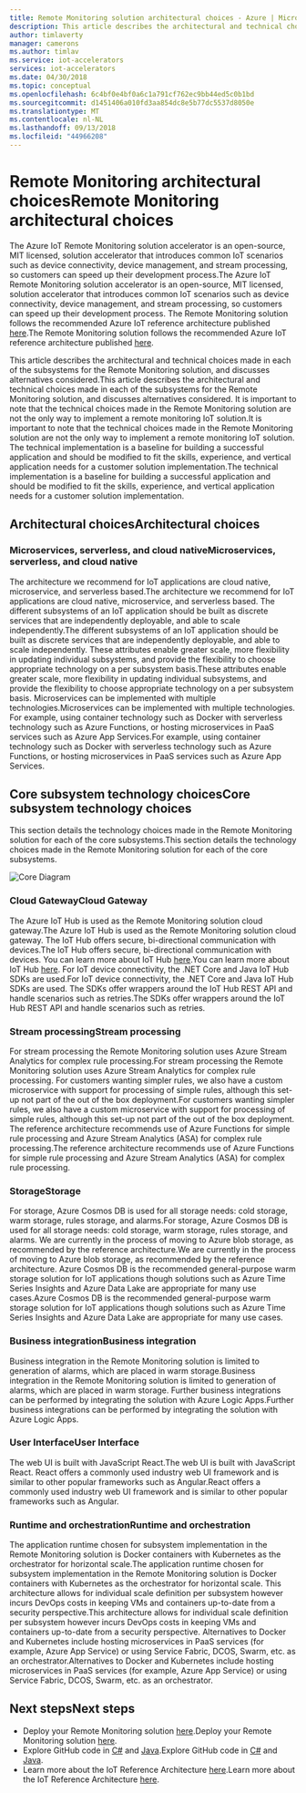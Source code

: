 ```yaml
---
title: Remote Monitoring solution architectural choices - Azure | Microsoft Docs
description: This article describes the architectural and technical choices made in Remote Monitoring
author: timlaverty
manager: camerons
ms.author: timlav
ms.service: iot-accelerators
services: iot-accelerators
ms.date: 04/30/2018
ms.topic: conceptual
ms.openlocfilehash: 6c4bf0e4bf0a6c1a791cf762ec9bb44ed5c0b1bd
ms.sourcegitcommit: d1451406a010fd3aa854dc8e5b77dc5537d8050e
ms.translationtype: MT
ms.contentlocale: nl-NL
ms.lasthandoff: 09/13/2018
ms.locfileid: "44966208"
---
```

# <a name="remote-monitoring-architectural-choices"></a><span data-ttu-id="0fbc0-103">Remote Monitoring architectural choices</span><span class="sxs-lookup"><span data-stu-id="0fbc0-103">Remote Monitoring architectural choices</span></span>

<span data-ttu-id="0fbc0-104">The Azure IoT Remote Monitoring solution accelerator is an open-source, MIT licensed, solution accelerator that introduces common IoT scenarios such as device connectivity, device management, and stream processing, so customers can speed up their development process.</span><span class="sxs-lookup"><span data-stu-id="0fbc0-104">The Azure IoT Remote Monitoring solution accelerator is an open-source, MIT licensed, solution accelerator that introduces common IoT scenarios such as device connectivity, device management, and stream processing, so customers can speed up their development process.</span></span>  <span data-ttu-id="0fbc0-105">The Remote Monitoring solution follows the recommended Azure IoT reference architecture published [here](https://aka.ms/iotrefarchitecture).</span><span class="sxs-lookup"><span data-stu-id="0fbc0-105">The Remote Monitoring solution follows the recommended Azure IoT reference architecture published [here](https://aka.ms/iotrefarchitecture).</span></span>  

<span data-ttu-id="0fbc0-106">This article describes the architectural and technical choices made in each of the subsystems for the Remote Monitoring solution, and discusses alternatives considered.</span><span class="sxs-lookup"><span data-stu-id="0fbc0-106">This article describes the architectural and technical choices made in each of the subsystems for the Remote Monitoring solution, and discusses alternatives considered.</span></span>  <span data-ttu-id="0fbc0-107">It is important to note that the technical choices made in the Remote Monitoring solution are not the only way to implement a remote monitoring IoT solution.</span><span class="sxs-lookup"><span data-stu-id="0fbc0-107">It is important to note that the technical choices made in the Remote Monitoring solution are not the only way to implement a remote monitoring IoT solution.</span></span>  <span data-ttu-id="0fbc0-108">The technical implementation is a baseline for building a successful application and should be modified to fit the skills, experience, and vertical application needs for a customer solution implementation.</span><span class="sxs-lookup"><span data-stu-id="0fbc0-108">The technical implementation is a baseline for building a successful application and should be modified to fit the skills, experience, and vertical application needs for a customer solution implementation.</span></span>

## <a name="architectural-choices"></a><span data-ttu-id="0fbc0-109">Architectural choices</span><span class="sxs-lookup"><span data-stu-id="0fbc0-109">Architectural choices</span></span>

### <a name="microservices-serverless-and-cloud-native"></a><span data-ttu-id="0fbc0-110">Microservices, serverless, and cloud native</span><span class="sxs-lookup"><span data-stu-id="0fbc0-110">Microservices, serverless, and cloud native</span></span>

<span data-ttu-id="0fbc0-111">The architecture we recommend for IoT applications are cloud native, microservice, and serverless based.</span><span class="sxs-lookup"><span data-stu-id="0fbc0-111">The architecture we recommend for IoT applications are cloud native, microservice, and serverless based.</span></span>  <span data-ttu-id="0fbc0-112">The different subsystems of an IoT application should be built as discrete services that are independently deployable, and able to scale independently.</span><span class="sxs-lookup"><span data-stu-id="0fbc0-112">The different subsystems of an IoT application should be built as discrete services that are independently deployable, and able to scale independently.</span></span>  <span data-ttu-id="0fbc0-113">These attributes enable greater scale, more flexibility in updating individual subsystems, and provide the flexibility to choose appropriate technology on a per subsystem basis.</span><span class="sxs-lookup"><span data-stu-id="0fbc0-113">These attributes enable greater scale, more flexibility in updating individual subsystems, and provide the flexibility to choose appropriate technology on a per subsystem basis.</span></span>  <span data-ttu-id="0fbc0-114">Microservices can be implemented with multiple technologies.</span><span class="sxs-lookup"><span data-stu-id="0fbc0-114">Microservices can be implemented with multiple technologies.</span></span> <span data-ttu-id="0fbc0-115">For example, using container technology such as Docker with serverless technology such as Azure Functions, or hosting microservices in PaaS services such as Azure App Services.</span><span class="sxs-lookup"><span data-stu-id="0fbc0-115">For example, using container technology such as Docker with serverless technology such as Azure Functions, or hosting microservices in PaaS services such as Azure App Services.</span></span>

## <a name="core-subsystem-technology-choices"></a><span data-ttu-id="0fbc0-116">Core subsystem technology choices</span><span class="sxs-lookup"><span data-stu-id="0fbc0-116">Core subsystem technology choices</span></span>

<span data-ttu-id="0fbc0-117">This section details the technology choices made in the Remote Monitoring solution for each of the core subsystems.</span><span class="sxs-lookup"><span data-stu-id="0fbc0-117">This section details the technology choices made in the Remote Monitoring solution for each of the core subsystems.</span></span>

![Core Diagram](./media/iot-accelerators-remote-monitoring-architectural-choices/subsystem.png) 

### <a name="cloud-gateway"></a><span data-ttu-id="0fbc0-119">Cloud Gateway</span><span class="sxs-lookup"><span data-stu-id="0fbc0-119">Cloud Gateway</span></span>
<span data-ttu-id="0fbc0-120">The Azure IoT Hub is used as the Remote Monitoring solution cloud gateway.</span><span class="sxs-lookup"><span data-stu-id="0fbc0-120">The Azure IoT Hub is used as the Remote Monitoring solution cloud gateway.</span></span>  <span data-ttu-id="0fbc0-121">The IoT Hub offers secure, bi-directional communication with devices.</span><span class="sxs-lookup"><span data-stu-id="0fbc0-121">The IoT Hub offers secure, bi-directional communication with devices.</span></span> <span data-ttu-id="0fbc0-122">You can learn more about IoT Hub [here](https://azure.microsoft.com/services/iot-hub/).</span><span class="sxs-lookup"><span data-stu-id="0fbc0-122">You can learn more about IoT Hub [here](https://azure.microsoft.com/services/iot-hub/).</span></span> <span data-ttu-id="0fbc0-123">For IoT device connectivity, the .NET Core and Java IoT Hub SDKs are used.</span><span class="sxs-lookup"><span data-stu-id="0fbc0-123">For IoT device connectivity, the .NET Core and Java IoT Hub SDKs are used.</span></span>  <span data-ttu-id="0fbc0-124">The SDKs offer wrappers around the IoT Hub REST API and handle scenarios such as retries.</span><span class="sxs-lookup"><span data-stu-id="0fbc0-124">The SDKs offer wrappers around the IoT Hub REST API and handle scenarios such as retries.</span></span>

### <a name="stream-processing"></a><span data-ttu-id="0fbc0-125">Stream processing</span><span class="sxs-lookup"><span data-stu-id="0fbc0-125">Stream processing</span></span>
<span data-ttu-id="0fbc0-126">For stream processing the Remote Monitoring solution uses Azure Stream Analytics for complex rule processing.</span><span class="sxs-lookup"><span data-stu-id="0fbc0-126">For stream processing the Remote Monitoring solution uses Azure Stream Analytics for complex rule processing.</span></span>  <span data-ttu-id="0fbc0-127">For customers wanting simpler rules, we also have a custom microservice with support for processing of simple rules, although this set-up not part of the out of the box deployment.</span><span class="sxs-lookup"><span data-stu-id="0fbc0-127">For customers wanting simpler rules, we also have a custom microservice with support for processing of simple rules, although this set-up not part of the out of the box deployment.</span></span> <span data-ttu-id="0fbc0-128">The reference architecture recommends use of Azure Functions for simple rule processing and Azure Stream Analytics (ASA) for complex rule processing.</span><span class="sxs-lookup"><span data-stu-id="0fbc0-128">The reference architecture recommends use of Azure Functions for simple rule processing and Azure Stream Analytics (ASA) for complex rule processing.</span></span>  

### <a name="storage"></a><span data-ttu-id="0fbc0-129">Storage</span><span class="sxs-lookup"><span data-stu-id="0fbc0-129">Storage</span></span>
<span data-ttu-id="0fbc0-130">For storage, Azure Cosmos DB is used for all storage needs: cold storage, warm storage, rules storage, and alarms.</span><span class="sxs-lookup"><span data-stu-id="0fbc0-130">For storage, Azure Cosmos DB is used for all storage needs: cold storage, warm storage, rules storage, and alarms.</span></span> <span data-ttu-id="0fbc0-131">We are currently in the process of moving to Azure blob storage, as recommended by the reference architecture.</span><span class="sxs-lookup"><span data-stu-id="0fbc0-131">We are currently in the process of moving to Azure blob storage, as recommended by the reference architecture.</span></span>  <span data-ttu-id="0fbc0-132">Azure Cosmos DB is the recommended general-purpose warm storage solution for IoT applications though solutions such as Azure Time Series Insights and Azure Data Lake are appropriate for many use cases.</span><span class="sxs-lookup"><span data-stu-id="0fbc0-132">Azure Cosmos DB is the recommended general-purpose warm storage solution for IoT applications though solutions such as Azure Time Series Insights and Azure Data Lake are appropriate for many use cases.</span></span>

### <a name="business-integration"></a><span data-ttu-id="0fbc0-133">Business integration</span><span class="sxs-lookup"><span data-stu-id="0fbc0-133">Business integration</span></span>
<span data-ttu-id="0fbc0-134">Business integration in the Remote Monitoring solution is limited to generation of alarms, which are placed in warm storage.</span><span class="sxs-lookup"><span data-stu-id="0fbc0-134">Business integration in the Remote Monitoring solution is limited to generation of alarms, which are placed in warm storage.</span></span> <span data-ttu-id="0fbc0-135">Further business integrations can be performed by integrating the solution with Azure Logic Apps.</span><span class="sxs-lookup"><span data-stu-id="0fbc0-135">Further business integrations can be performed by integrating the solution with Azure Logic Apps.</span></span>

### <a name="user-interface"></a><span data-ttu-id="0fbc0-136">User Interface</span><span class="sxs-lookup"><span data-stu-id="0fbc0-136">User Interface</span></span>
<span data-ttu-id="0fbc0-137">The web UI is built with JavaScript React.</span><span class="sxs-lookup"><span data-stu-id="0fbc0-137">The web UI is built with JavaScript React.</span></span>  <span data-ttu-id="0fbc0-138">React offers a commonly used industry web UI framework and is similar to other popular frameworks such as Angular.</span><span class="sxs-lookup"><span data-stu-id="0fbc0-138">React offers a commonly used industry web UI framework and is similar to other popular frameworks such as Angular.</span></span>  

### <a name="runtime-and-orchestration"></a><span data-ttu-id="0fbc0-139">Runtime and orchestration</span><span class="sxs-lookup"><span data-stu-id="0fbc0-139">Runtime and orchestration</span></span>
<span data-ttu-id="0fbc0-140">The application runtime chosen for subsystem implementation in the Remote Monitoring solution is Docker containers with Kubernetes as the orchestrator for horizontal scale.</span><span class="sxs-lookup"><span data-stu-id="0fbc0-140">The application runtime chosen for subsystem implementation in the Remote Monitoring solution is Docker containers with Kubernetes as the orchestrator for horizontal scale.</span></span>  <span data-ttu-id="0fbc0-141">This architecture allows for individual scale definition per subsystem however incurs DevOps costs in keeping VMs and containers up-to-date from a security perspective.</span><span class="sxs-lookup"><span data-stu-id="0fbc0-141">This architecture allows for individual scale definition per subsystem however incurs DevOps costs in keeping VMs and containers up-to-date from a security perspective.</span></span>  <span data-ttu-id="0fbc0-142">Alternatives to Docker and Kubernetes include hosting microservices in PaaS services (for example, Azure App Service) or using Service Fabric, DCOS, Swarm, etc. as an orchestrator.</span><span class="sxs-lookup"><span data-stu-id="0fbc0-142">Alternatives to Docker and Kubernetes include hosting microservices in PaaS services (for example, Azure App Service) or using Service Fabric, DCOS, Swarm, etc. as an orchestrator.</span></span>

## <a name="next-steps"></a><span data-ttu-id="0fbc0-143">Next steps</span><span class="sxs-lookup"><span data-stu-id="0fbc0-143">Next steps</span></span>
* <span data-ttu-id="0fbc0-144">Deploy your Remote Monitoring solution [here](https://www.azureiotsolutions.com/).</span><span class="sxs-lookup"><span data-stu-id="0fbc0-144">Deploy your Remote Monitoring solution [here](https://www.azureiotsolutions.com/).</span></span>
* <span data-ttu-id="0fbc0-145">Explore GitHub code in [C#](https://github.com/Azure/azure-iot-pcs-remote-monitoring-dotnet/) and [Java](https://github.com/Azure/azure-iot-pcs-remote-monitoring-java/).</span><span class="sxs-lookup"><span data-stu-id="0fbc0-145">Explore GitHub code in [C#](https://github.com/Azure/azure-iot-pcs-remote-monitoring-dotnet/) and [Java](https://github.com/Azure/azure-iot-pcs-remote-monitoring-java/).</span></span>  
* <span data-ttu-id="0fbc0-146">Learn more about the IoT Reference Architecture [here](https://aka.ms/iotrefarchitecture).</span><span class="sxs-lookup"><span data-stu-id="0fbc0-146">Learn more about the IoT Reference Architecture [here](https://aka.ms/iotrefarchitecture).</span></span>
